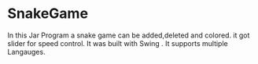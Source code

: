 # SnakeGame
In this Jar Program a snake game can be added,deleted and colored.
it got slider for speed control.
It was built with Swing .
It supports multiple Langauges.
